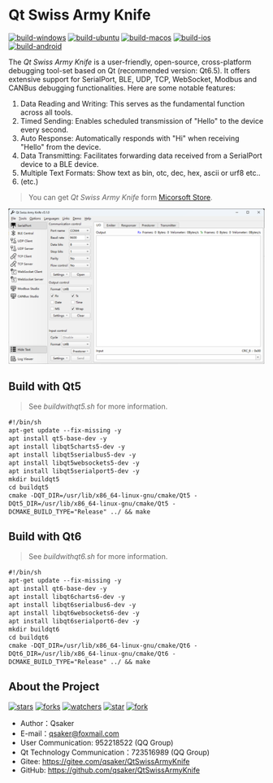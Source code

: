 # Qt Swiss Army Knife

[![build-windows](https://github.com/qsaker/QtSwissArmyKnife/actions/workflows/build-windows.yml/badge.svg)](https://github.com/qsaker/QtSwissArmyKnife/actions/workflows/build-windows.yml)
[![build-ubuntu](https://github.com/qsaker/QtSwissArmyKnife/actions/workflows/build-ubuntu.yml/badge.svg)](https://github.com/qsaker/QtSwissArmyKnife/actions/workflows/build-ubuntu.yml)
[![build-macos](https://github.com/qsaker/QtSwissArmyKnife/actions/workflows/build-macos.yml/badge.svg)](https://github.com/qsaker/QtSwissArmyKnife/actions/workflows/build-macos.yml)
[![build-ios](https://github.com/qsaker/QtSwissArmyKnife/actions/workflows/build-ios.yml/badge.svg)](https://github.com/qsaker/QtSwissArmyKnife/actions/workflows/build-ios.yml)
[![build-android](https://github.com/qsaker/QtSwissArmyKnife/actions/workflows/build-android.yml/badge.svg)](https://github.com/qsaker/QtSwissArmyKnife/actions/workflows/build-android.yml)

The *Qt Swiss Army Knife* is a user-friendly, open-source, cross-platform debugging tool-set based on Qt (recommended version: Qt6.5). It offers extensive support for SerialPort, BLE, UDP, TCP, WebSocket, Modbus and CANBus debugging functionalities. Here are some notable features:

1. Data Reading and Writing: This serves as the fundamental function across all tools.
2. Timed Sending: Enables scheduled transmission of "Hello" to the device every second.
3. Auto Response: Automatically responds with "Hi" when receiving "Hello" from the device.
4. Data Transmitting: Facilitates forwarding data received from a SerialPort device to a BLE device.
5. Multiple Text Formats: Show text as bin, otc, dec, hex, ascii or urf8 etc..
6. (etc.)

> You can get *Qt Swiss Army Knife* form [Micorsoft Store](https://www.microsoft.com/store/apps/9P29H1NDNKBB).

![MainWindow.png](mainwindow.png)

## Build with Qt5

> See *buildwithqt5.sh* for more information.

```shell
#!/bin/sh
apt-get update --fix-missing -y
apt install qt5-base-dev -y
apt install libqt5charts5-dev -y
apt install libqt5serialbus5-dev -y
apt install libqt5websockets5-dev -y
apt install libqt5serialport5-dev -y
mkdir buildqt5
cd buildqt5
cmake -DQT_DIR=/usr/lib/x86_64-linux-gnu/cmake/Qt5 -DQt5_DIR=/usr/lib/x86_64-linux-gnu/cmake/Qt5 -DCMAKE_BUILD_TYPE="Release" ../ && make
```

## Build with Qt6

> See *buildwithqt6.sh* for more information.

```shell
#!/bin/sh
apt-get update --fix-missing -y
apt install qt6-base-dev -y
apt install libqt6charts6-dev -y
apt install libqt6serialbus6-dev -y
apt install libqt6websockets6-dev -y
apt install libqt6serialport6-dev -y
mkdir buildqt6
cd buildqt6
cmake -DQT_DIR=/usr/lib/x86_64-linux-gnu/cmake/Qt6 -DQt6_DIR=/usr/lib/x86_64-linux-gnu/cmake/Qt6 -DCMAKE_BUILD_TYPE="Release" ../ && make
```

## About the Project

<!--https://sdpro.top/blog/html/article/1016.html-->
[![stars](https://img.shields.io/github/stars/qsaker/QtSwissArmyKnife?style=social)](https://img.shields.io/github/stars/qsaker/QtSwissArmyKnife?style=social)
[![forks](https://img.shields.io/github/forks/qsaker/QtSwissArmyKnife?style=social)](https://img.shields.io/github/forks/qsaker/QtSwissArmyKnife?style=social)
[![watchers](https://img.shields.io/github/watchers/qsaker/QtSwissArmyKnife?style=social)](https://img.shields.io/github/watchers/qsaker/QtSwissArmyKnife?style=social)
[![star](https://gitee.com/qsaker/QtSwissArmyKnife/badge/star.svg?theme=dark)](https://gitee.com/qsaker/QtSwissArmyKnife/stargazers)
[![fork](https://gitee.com/qsaker/QtSwissArmyKnife/badge/fork.svg?theme=dark)](https://gitee.com/qsaker/QtSwissArmyKnife/members)

* Author：Qsaker
* E-mail：<qsaker@foxmail.com>
* User Communication: 952218522 (QQ Group)
* Qt Technology Communication：723516989 (QQ Group)
* Gitee: <https://gitee.com/qsaker/QtSwissArmyKnife>
* GitHub: <https://github.com/qsaker/QtSwissArmyKnife>
